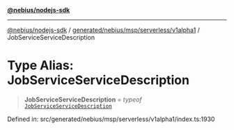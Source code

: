 [**@nebius/nodejs-sdk**](../../../../../../README.md)

---

[@nebius/nodejs-sdk](../../../../../../README.md) / [generated/nebius/msp/serverless/v1alpha1](../README.md) / JobServiceServiceDescription

# Type Alias: JobServiceServiceDescription

> **JobServiceServiceDescription** = _typeof_ [`JobServiceServiceDescription`](../variables/JobServiceServiceDescription.md)

Defined in: src/generated/nebius/msp/serverless/v1alpha1/index.ts:1930

